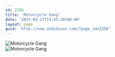 ```yaml
---
id: 2356
title: 'Motorcycle Gang'
date: '2023-03-17T13:45:28+00:00'
layout: page
guid: 'http://new.andydixon.com/?page_id=2356'
---
```


![Motorcycle Gang](https://i0.wp.com/assets.g8x2.ldn.idrivee2-23.com/posters/Motorcycle%20Gang%2001.jpg?w=1200&ssl=1 "Motorcycle Gang")  
![Motorcycle Gang](https://i0.wp.com/assets.g8x2.ldn.idrivee2-23.com/posters/Motorcycle%20Gang%2002.jpg?w=1200&ssl=1 "Motorcycle Gang")